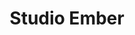 ---
title: Studio Ember
redirect_from:
  - /support/
redirect_to: https://studioember.com/billsio/support/
---